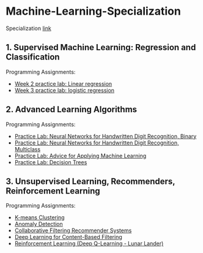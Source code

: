 <meta name="google-site-verification" content="8YOtVamTzpUrzvaIEsSdiWYnAFJdbKc7yDkqAZ5OljI" />

# Machine-Learning-Specialization
 Specialization [link](https://www.coursera.org/specializations/machine-learning-introduction)
 
## 1. Supervised Machine Learning: Regression and Classification
Programming Assignments:
- [Week 2 practice lab: Linear regression](https://github.com/mohebbinajmabad/Machine-Learning-Specialization/blob/main/Supervised%20Machine%20Learning%20-%20Regression%20and%20Classification/Week%202%20-%20Lab/C1_W2_Linear_Regression.ipynb)
- [Week 3 practice lab: logistic regression](https://github.com/mohebbinajmabad/Machine-Learning-Specialization/blob/main/Supervised%20Machine%20Learning%20-%20Regression%20and%20Classification/Week%203%20-%20Lab/C1_W3_Logistic_Regression.ipynb)

## 2. Advanced Learning Algorithms
Programming Assignments:
- [Practice Lab: Neural Networks for Handwritten Digit Recognition, Binary](https://github.com/mohebbinajmabad/Machine-Learning-Specialization/blob/main/Advanced%20Learning%20Algorithms/Week%201/C2_W1_Assignment.ipynb)
- [Practice Lab: Neural Networks for Handwritten Digit Recognition, Multiclass](https://github.com/mohebbinajmabad/Machine-Learning-Specialization/blob/main/Advanced%20Learning%20Algorithms/Week%202/C2_W2_Assignment.ipynb)
- [Practice Lab: Advice for Applying Machine Learning](https://github.com/mohebbinajmabad/Machine-Learning-Specialization/blob/main/Advanced%20Learning%20Algorithms/Week%203/C2_W3_Assignment.ipynb)
- [Practice Lab: Decision Trees](https://github.com/mohebbinajmabad/Machine-Learning-Specialization/blob/main/Advanced%20Learning%20Algorithms/Week%204/C2_W4_Decision_Tree_with_Markdown.ipynb)

## 3. Unsupervised Learning, Recommenders, Reinforcement Learning
Programming Assignments:
- [K-means Clustering](https://github.com/mohebbinajmabad/Machine-Learning-Specialization/blob/main/Unsupervised%20Learning%2C%20Recommenders%2C%20Reinforcement%20Learning/Week%201/Lab%201/C3_W1_KMeans_Assignment.ipynb)
- [Anomaly Detection](https://github.com/mohebbinajmabad/Machine-Learning-Specialization/blob/main/Unsupervised%20Learning%2C%20Recommenders%2C%20Reinforcement%20Learning/Week%201/Lab%202/C3_W1_Anomaly_Detection.ipynb)
- [Collaborative Filtering Recommender Systems](https://github.com/mohebbinajmabad/Machine-Learning-Specialization/blob/main/Unsupervised%20Learning%2C%20Recommenders%2C%20Reinforcement%20Learning/Week%202/Lab%201/C3_W2_Collaborative_RecSys_Assignment.ipynb)
- [Deep Learning for Content-Based Filtering](https://github.com/mohebbinajmabad/Machine-Learning-Specialization/blob/main/Unsupervised%20Learning%2C%20Recommenders%2C%20Reinforcement%20Learning/Week%202/Lab%202/C3_W2_RecSysNN_Assignment.ipynb)
- [Reinforcement Learning (Deep Q-Learning - Lunar Lander)](https://github.com/mohebbinajmabad/Machine-Learning-Specialization/blob/main/Unsupervised%20Learning%2C%20Recommenders%2C%20Reinforcement%20Learning/Week%203/C3_W3_A1_Assignment.ipynb)

